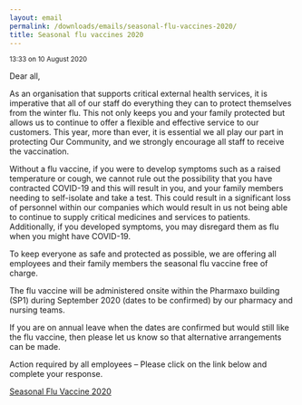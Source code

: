 ```yaml
---
layout: email
permalink: /downloads/emails/seasonal-flu-vaccines-2020/
title: Seasonal flu vaccines 2020
---
```


<small>13:33 on 10 August 2020</small>

Dear all,

As an organisation that supports critical external health services, it is imperative that all of our staff do everything they can to protect themselves from the winter flu. This not only keeps you and your family protected but allows us to continue to offer a flexible and effective service to our customers. This year, more than ever, it is essential we all play our part in protecting Our Community, and we strongly encourage all staff to receive the vaccination.

Without a flu vaccine, if you were to develop symptoms such as a raised temperature or cough, we cannot rule out the possibility that you have contracted COVID-19 and this will result in you, and your family members needing to self-isolate and take a test. This could result in a significant loss of personnel within our companies which would result in us not being able to continue to supply critical medicines and services to patients. Additionally, if you developed symptoms, you may disregard them as flu when you might have COVID-19.

To keep everyone as safe and protected as possible, we are offering all employees and their family members the seasonal flu vaccine free of charge.

The flu vaccine will be administered onsite within the Pharmaxo building (SP1) during September 2020 (dates to be confirmed) by our pharmacy and nursing teams.

If you are on annual leave when the dates are confirmed but would still like the flu vaccine, then please let us know so that alternative arrangements can be made.

Action required by all employees – Please click on the link below and complete your response.

[Seasonal Flu Vaccine 2020](https://forms.office.com/Pages/ResponsePage.aspx?id=R77BsNirjESm4LHvZaFuruQo8dorEflGmIVFuETxR15UQkgySlc3WU82SlFTWEdPWVU1TkNNRUpSMi4u)